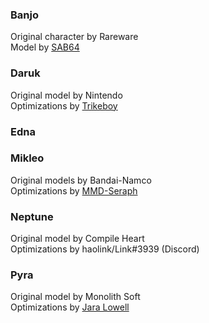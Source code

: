 ### Banjo
Original character by Rareware\
Model by [SAB64](https://www.deviantart.com/sab64/art/MMD-XPS-Model-Banjo-Kazooie-Download-671985035)

### Daruk
Original model by Nintendo\
Optimizations by [Trikeboy](https://www.models-resource.com/wii_u/thelegendofzeldabreathofthewild/model/20391/)

### Edna
### Mikleo
Original models by Bandai-Namco\
Optimizations by [MMD-Seraph](https://www.deviantart.com/mmd-seraph/art/MMD-Zestiria-Mikleo-DL-647236893)

### Neptune
Original model by Compile Heart\
Optimizations by haolink/Link#3939 (Discord)

### Pyra
Original model by Monolith Soft\
Optimizations by [Jara Lowell](https://www.deviantart.com/jaralowell/art/Pyra-from-Xenoblade-Chronicles-2-in-MMD-739975671)
